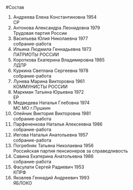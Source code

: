 #Состав
1. Андреева Елена Константиновна 1954   
    СР
2. Антонова Александра Леонидовна 1979   
    Трудовая партия России
3. Васильева Юлия Николаевна 1977   
    собрание-работа
4. Ильина Людмила Геннадьевна 1973   
    ПАТРИОТЫ РОССИИ
5. Короткова Екатерина Владимировна 1985   
    ЛДПР
6. Куркина Светлана Сергеевна 1978   
    собрание-работа
7. Лунева Марина Викторовна 1961   
    КОММУНИСТЫ РОССИИ
8. Маркман Татьяна Юрьевна 1972   
    ЕР
9. Медведева Наталья Глебовна 1974   
    МС МО г.Пушкин
10. Олейник Виктория Викторовна 1981   
    собрание-работа
11. Парфененкова Наталья Алексеевна 1986   
    собрание-работа
12. Иегова Наталья Анатольевна 1957   
    собрание-работа
13. Погребняк Татьяна Николаевна 1956   
    Российская партия пенсионеров за справедливость
14. Савина Екатерина Анатольевна 1986   
    собрание-работа
15. Фасулати Сергей Радиевич 1953   
    КПРФ
16. Яковлев Геннадий Андреевич 1993   
    ЯБЛОКО
